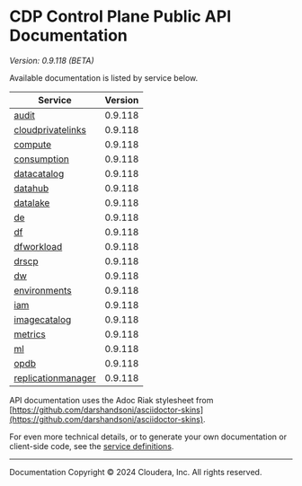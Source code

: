 # CDP Control Plane Public API Documentation

*Version: 0.9.118 (BETA)*

Available documentation is listed by service below.

| Service | Version |
| --- | --- |
| [audit](./audit/index.html) | 0.9.118 |
| [cloudprivatelinks](./cloudprivatelinks/index.html) | 0.9.118 |
| [compute](./compute/index.html) | 0.9.118 |
| [consumption](./consumption/index.html) | 0.9.118 |
| [datacatalog](./datacatalog/index.html) | 0.9.118 |
| [datahub](./datahub/index.html) | 0.9.118 |
| [datalake](./datalake/index.html) | 0.9.118 |
| [de](./de/index.html) | 0.9.118 |
| [df](./df/index.html) | 0.9.118 |
| [dfworkload](./dfworkload/index.html) | 0.9.118 |
| [drscp](./drscp/index.html) | 0.9.118 |
| [dw](./dw/index.html) | 0.9.118 |
| [environments](./environments/index.html) | 0.9.118 |
| [iam](./iam/index.html) | 0.9.118 |
| [imagecatalog](./imagecatalog/index.html) | 0.9.118 |
| [metrics](./metrics/index.html) | 0.9.118 |
| [ml](./ml/index.html) | 0.9.118 |
| [opdb](./opdb/index.html) | 0.9.118 |
| [replicationmanager](./replicationmanager/index.html) | 0.9.118 |

API documentation uses the Adoc Riak stylesheet from
[https://github.com/darshandsoni/asciidoctor-skins](https://github.com/darshandsoni/asciidoctor-skins).

For even more technical details, or to generate your own documentation or client-side code, see the
[service definitions](swagger/).

----

Documentation Copyright © 2024 Cloudera, Inc. All rights reserved.


